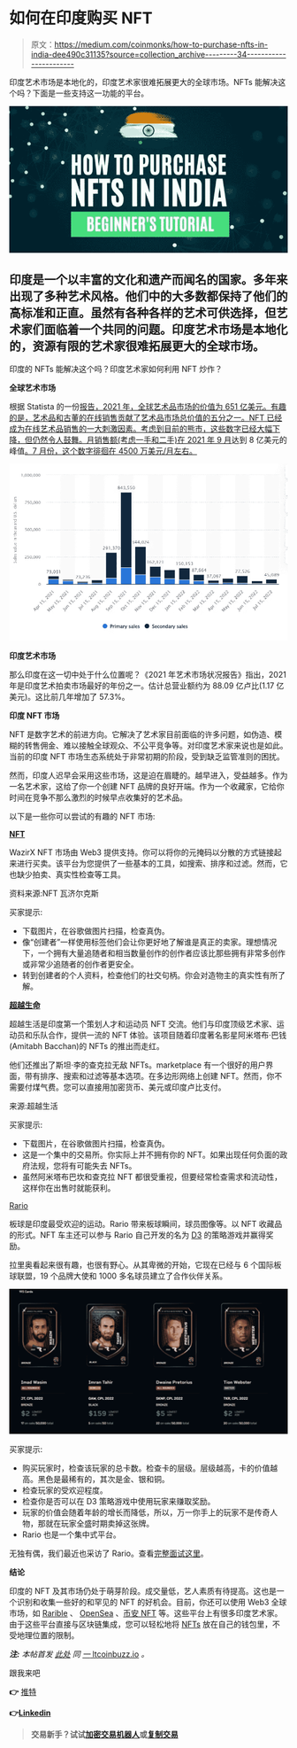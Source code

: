 # 如何在印度购买 NFT

> 原文：<https://medium.com/coinmonks/how-to-purchase-nfts-in-india-dee490c31135?source=collection_archive---------34----------------------->

印度艺术市场是本地化的，印度艺术家很难拓展更大的全球市场。NFTs 能解决这个吗？下面是一些支持这一功能的平台。

![](img/1cc14a3fc9dc5ae2430c40a2b475177b.png)

## 印度是一个以丰富的文化和遗产而闻名的国家。多年来出现了多种艺术风格。他们中的大多数都保持了他们的高标准和正直。虽然有各种各样的艺术可供选择，但艺术家们面临着一个共同的问题。印度艺术市场是本地化的，资源有限的艺术家很难拓展更大的全球市场。

印度的 NFTs 能解决这个吗？印度艺术家如何利用 NFT 炒作？

**全球艺术市场**

根据 Statista 的一份[报告，2021 年，全球艺术品市场的价值为 651 亿美元。有趣的是，艺术品和古董的在线销售贡献了艺术品市场总价值的五分之一。NFT 已经成为在线艺术品销售的一大刺激因素。考虑到目前的熊市，这些数字已经大幅下降，但仍然令人鼓舞。月销售额(考虑一手和二手)在 2021 年 9 月](https://www.statista.com/topics/1119/art-market/)达到 8 亿美元的峰值[。7 月份，这个数字徘徊在 4500 万美元/月左右。](https://www.statista.com/statistics/1235263/nft-art-monthly-sales-value/)

![](img/6d79ed93e357a1e2f5829b59df331075.png)

**印度艺术市场**

那么印度在这一切中处于什么位置呢？《2021 年艺术市场状况报告》指出，2021 年是印度艺术拍卖市场最好的年份之一。估计总营业额约为 88.09 亿卢比(1.17 亿美元)。这比前几年增加了 57.3%。

**印度 NFT 市场**

NFT 是数字艺术的前进方向。它解决了艺术家目前面临的许多问题，如伪造、模糊的转售佣金、难以接触全球观众、不公平竞争等。对印度艺术家来说也是如此。当前的印度 NFT 市场生态系统处于非常初期的阶段，受到缺乏监管准则的困扰。

然而，印度人迟早会采用这些市场，这是迫在眉睫的。越早进入，受益越多。作为一名艺术家，这给了你一个创建 NFT 品牌的良好开端。作为一个收藏家，它给你时间在竞争不那么激烈的时候早点收集好的艺术品。

以下是一些你可以尝试的有趣的 NFT 市场:

[**NFT**](https://nft.wazirx.org/discover?sort=recent-desc)

WazirX NFT 市场由 Web3 提供支持。你可以将你的元掩码以分散的方式链接起来进行买卖。该平台为您提供了一些基本的工具，如搜索、排序和过滤。然而，它也缺少拍卖、真实性检查等工具。

资料来源:NFT 瓦济尔克斯

买家提示:

*   下载图片，在谷歌做图片扫描，检查真伪。
*   像“创建者”一样使用标签他们会让你更好地了解谁是真正的卖家。理想情况下，一个拥有大量追随者和相当数量创作的创作者应该比那些拥有非常多创作或非常少追随者的创作者更安全。
*   转到创建者的个人资料，检查他们的社交句柄。你会对造物主的真实性有所了解。

[**超越生命**](https://www.beyondlife.club/)

超越生活是印度第一个策划人才和运动员 NFT 交流。他们与印度顶级艺术家、运动员和乐队合作，提供一流的 NFT 体验。该项目随着印度著名影星阿米塔布·巴钱(Amitabh Bacchan)的 NFTs 的推出而走红。

他们还推出了斯坦·李的查克拉无敌 NFTs。marketplace 有一个很好的用户界面，带有排序、搜索和过滤等基本选项。在多边形网络上创建 NFT。然而，你不需要付煤气费。您可以直接用加密货币、美元或印度卢比支付。

来源:超越生活

买家提示:

*   下载图片，在谷歌做图片扫描，检查真伪。
*   这是一个集中的交易所。你实际上并不拥有你的 NFT。如果出现任何负面的政府法规，您将有可能失去 NFTs。
*   虽然阿米塔布巴坎和查克拉 NFT 都很受重视，但要经常检查需求和流动性，这样你在出售时就能获利。

[Rario](https://www.rario.com/)

板球是印度最受欢迎的运动。Rario 带来板球瞬间，球员图像等。以 NFT 收藏品的形式。NFT 车主还可以参与 Rario 自己开发的名为 [D3](/rario/cricket-strategy-game-build-your-team-enter-contests-and-win-rewards-60b32e3a5b2c) 的策略游戏并赢得奖励。

拉里奥看起来很有趣，也很有野心。从其卑微的开始，它现在已经与 6 个国际板球联盟，19 个品牌大使和 1000 多名球员建立了合作伙伴关系。

![](img/bfd4533a6df16dd2ba10d54268cb8f2e.png)

买家提示:

*   购买玩家时，检查该玩家的总卡数。检查卡的层级。层级越高，卡的价值越高。黑色是最稀有的，其次是金、银和铜。
*   检查玩家的受欢迎程度。
*   检查你是否可以在 D3 策略游戏中使用玩家来赚取奖励。
*   玩家的价值会随着年龄的增长而降低，所以，万一你手上的玩家不是传奇人物，那就在玩家全盛时期卖掉这张牌。
*   Rario 也是一个集中式平台。

无独有偶，我们最近也采访了 Rario。查看[完整面试这里](https://www.altcoinbuzz.io/cryptocurrency-news/spotlight/rario-ama-session-with-ankit-wadhwa-founder-ceo/)。

**结论**

印度的 NFT 及其市场仍处于萌芽阶段。成交量低，艺人素质有待提高。这也是一个识别和收集一些好的和罕见的 NFT 的好机会。目前，你还可以使用 Web3 全球市场，如 [Rarible](https://rarible.com/) 、 [OpenSea](https://opensea.io/) 、[币安 NFT](https://www.binance.com/en/nft/home) 等。这些平台上有很多印度艺术家。由于这些平台直接与区块链集成，您可以轻松地将 [NFTs](https://www.altcoinbuzz.io/category/nft/) 放在自己的钱包里，不受地理位置的限制。

***注:*** *本帖首发* [*此处*](https://www.altcoinbuzz.io/bitcoin-and-crypto-guide/how-to-purchase-nfts-in-india/) *同* [*一* ltcoinbuzz.io](https://www.altcoinbuzz.io/) *。*

跟我来吧

**👉** [推特](https://twitter.com/rumadas123)

**👉**[**Linkedin**](https://www.linkedin.com/in/ruma-das-a1439320/)

> **交易新手？试试[加密交易机器人](/coinmonks/crypto-trading-bot-c2ffce8acb2a)或[复制交易](/coinmonks/top-10-crypto-copy-trading-platforms-for-beginners-d0c37c7d698c)**